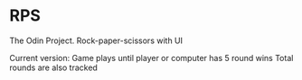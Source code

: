 # RPS
The Odin Project. Rock-paper-scissors with UI

Current version: Game plays until player or computer has 5 round wins
Total rounds are also tracked
